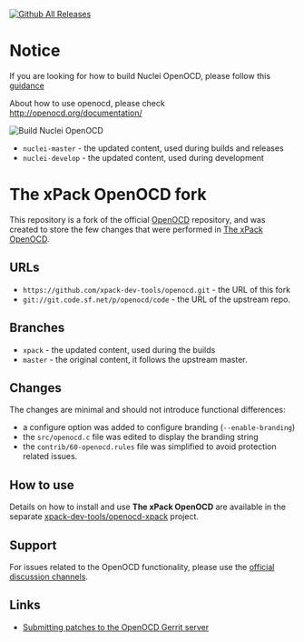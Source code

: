 [![Github All Releases](https://img.shields.io/github/downloads/xpack-dev-tools/openocd/total.svg)](https://github.com/xpack-dev-tools/openocd/releases/)

# Notice

If you are looking for how to build Nuclei OpenOCD,
please follow this [guidance](https://github.com/riscv-mcu/openocd-xpack/blob/xpack-nuclei-build/README-BUILD-Nuclei.md)

About how to use openocd, please check http://openocd.org/documentation/

![Build Nuclei OpenOCD](https://github.com/riscv-mcu/openocd-xpack/workflows/Build%20Nuclei%20OpenOCD/badge.svg)

- `nuclei-master` - the updated content, used during builds and releases
- `nuclei-develop` - the updated content, used during development


# The xPack OpenOCD fork

This repository is a fork of the official [OpenOCD](http://openocd.org)
repository, and was created
to store the few changes that were performed in 
[The xPack OpenOCD](https://github.com/xpack-dev-tools/openocd-xpack).

## URLs

- `https://github.com/xpack-dev-tools/openocd.git` - the URL of this fork
- `git://git.code.sf.net/p/openocd/code` - the URL of the upstream repo.

## Branches

- `xpack` - the updated content, used during the builds
- `master` - the original content, it follows the upstream master.

## Changes

The changes are minimal and should not introduce functional differences:

- a configure option was added to configure branding (`--enable-branding`)
- the `src/openocd.c` file was edited to display the branding string
- the `contrib/60-openocd.rules` file was simplified to avoid protection 
  related issues.

## How to use

Details on how to install and use **The xPack OpenOCD** are available in the
separate [xpack-dev-tools/openocd-xpack](https://github.com/xpack-dev-tools/openocd-xpack) project.

## Support

For issues related to the OpenOCD functionality, please use the 
[official discussion channels](http://openocd.org/discussion/).

## Links

- [Submitting patches to the OpenOCD Gerrit server](http://openocd.org/doc-release/doxygen/patchguide.html)
